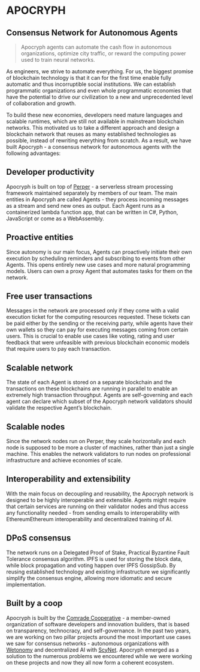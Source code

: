 # APOCRYPH
## Consensus Network for Autonomous Agents

> Apocryph agents can automate the cash flow in autonomous organizations, optimize city traffic, or reward the computing power used to train neural networks. 

As engineers, we strive to automate everything. For us, the biggest promise of blockchain technology is that it can for the first time enable fully automatic and thus incorruptible social institutions. We can establish programmatic organizations and even whole programmatic economies that have the potential to drive our civilization to a new and unprecedented level of collaboration and growth. 

To build these new economies, developers need mature languages and scalable runtimes, which are still not available in mainstream blockchain networks. This motivated us to take a different approach and design a blockchain network that reuses as many established technologies as possible, instead of rewriting everything from scratch. As a result, we have built Apocryph - a consensus network for autonomous agents with the following advantages:

## Developer productivity
Apocryph is built on top of [Perper](https://github.com/obecto/perper) - a serverless stream processing framework maintained separately by members of our team. The main entities in Apocryph are called Agents - they process incoming messages as a stream and send new ones as output. Each Agent runs as a containerized lambda function app, that can be written in C#, Python, JavaScript or come as a WebAssembly.

## Proactive entities
Since autonomy is our main focus, Agents can proactively initiate their own execution by scheduling reminders and subscribing to events from other Agents. This opens entirely new use cases and more natural programming models. Users can own a proxy Agent that automates tasks for them on the network.

## Free user transactions
Messages in the network are processed only if they come with a valid execution ticket for the computing resources requested. These tickets can be paid either by the sending or the receiving party, while agents have their own wallets so they can pay for executing messages coming from certain users. This is crucial to enable use cases like voting, rating and user feedback that were unfeasible with previous blockchain economic models that require users to pay each transaction.

## Scalable network
The state of each Agent is stored on a separate blockchain and the transactions on these blockchains are running in parallel to enable an extremely high transaction throughput. Agents are self-governing and each agent can declare which subset of the Apocryph network validators should validate the respective Agent’s blockchain. 

## Scalable nodes
Since the network nodes run on Perper, they scale horizontally and each node is supposed to be more a cluster of machines, rather than just a single machine. This enables the network validators to run nodes on professional infrastructure and achieve economies of scale. 

## Interoperability and extensibility
With the main focus on decoupling and reusability, the Apocryph network is designed to be highly interoperable and extensible. Agents might require that certain services are running on their validator nodes and thus access any functionality needed - from sending emails to interoperability with EthereumEthereum interoperability and decentralized training of AI.

## DPoS consensus
The network runs on a Delegated Proof of Stake, Practical Byzantine Fault Tolerance consensus algorithm. IPFS is used for storing the block data, while block propagation and voting happen over IPFS GossipSub. By reusing established technology and existing infrastructure we significantly simplify the consensus engine, allowing more idiomatic and secure implementation.

## Built by a coop
Apocryph is built by the [Comrade Cooperative](https://www.comrade.coop/) - a member-owned organization of software developers and innovation builders, that is based on transparency, technocracy, and self-governance. In the past two years, we are working on two pillar projects around the most important use cases we saw for consensus networks - autonomous organizations with [Wetonomy](https://www.wetonomy.com/) and decentralized AI with [ScyNet](https://www.scynet.ai/). Apocryph emerged as a solution to the numerous problems we encountered while we were working on these projects and now they all now form a coherent ecosystem.

